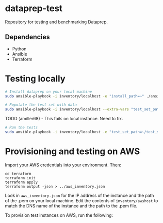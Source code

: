 # dataprep-test

Repository for testing and benchmarking Dataprep.

## Dependencies
- Python
- Ansible
- Terraform

# Testing locally

```bash
# Install dataprep on your local machine
sudo ansible-playbook -i inventory/localhost -e "install_path=~" ./ansible/dataprep.yml
```
```bash
# Populate the test set with data
sudo ansible-playbook -i inventory/localhost --extra-vars "test_set_path=~/test_set" --extra-vars "packed_path=~/packed" --extra-vars "unpacked_path=~/unpacked" --extra-vars "test_set_count=1" --extra-vars "test_set_size=1" --extra-vars "install_path=~" ./ansible/populate_tests.yml
```
TODO (amiller68) - This fails on local instance. Need to fix.
```bash
# Run the tests
sudo ansible-playbook -i inventory/localhost -e "test_set_path=~/test_set" -e "packed_path=~/packed" -e "unpacked_path=~/unpacked" -e "manifest_path=~/manifest" -e "install_path=~" ./ansible/run_tests.yml
```

# Provisioning and testing on AWS
Import your AWS credentials into your environment. Then:
```
cd terraform
terraform init
terraform apply
terraform output -json > ../aws_inventory.json
```
Look in `aws_inventory.json` for the IP address of the instance and the path of the .pem on your local machine.
Edit the contents of `inventory/awshost` to match the DNS name of the instance and the path to the .pem file.

To provision test instances on AWS, run the following: